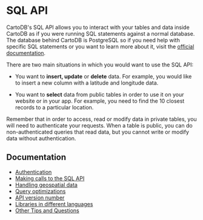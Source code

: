 # SQL API

CartoDB's SQL API allows you to interact with your tables and data inside CartoDB as if you were running SQL statements against a normal database. The database behind CartoDB is PostgreSQL so if you need help with specific SQL statements or you want to learn more about it, visit the [official documentation](http://www.postgresql.org/docs/9.1/static/sql.html).

There are two main situations in which you would want to use the SQL API:

- You want to **insert, update** or **delete** data. For example, you would like to insert a new column with a latitude and longitude data.

- You want to **select** data from public tables in order to use it on your website or in your app. For example, you need to find the 10 closest records to a particular location.

Remember that in order to access, read or modify data in private tables, you will need to authenticate your requests. When a table is public, you can do non-authenticated queries that read data, but you cannot write or modify data without authentication.

## Documentation

* [Authentication](/CartoDB/CartoDB-SQL-API/blob/master/doc/authentication.md)
* [Making calls to the SQL API](/CartoDB/CartoDB-SQL-API/blob/master/doc/making_calls.md)
* [Handling geospatial data](/CartoDB/CartoDB-SQL-API/blob/master/doc/handling_geospatial_data.md)
* [Query optimizations](/CartoDB/CartoDB-SQL-API/blob/master/doc/query_optimizations.md)
* [API version number](/CartoDB/CartoDB-SQL-API/blob/master/doc/version.md)
* [Libraries in different languages](/CartoDB/CartoDB-SQL-API/blob/master/doc/libraries_support.md)
* [Other Tips and Questions](/CartoDB/CartoDB-SQL-API/blob/master/doc/tips_and_tricks.md)
